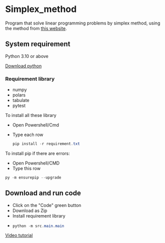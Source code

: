 # Simplex_method

Program that solve linear programming problems by simplex method, using the method from [this website](http://reshmat.ru/simplex_method_lpp.html).

## System requirement

Python 3.10 or above

[Download python](https://www.python.org/downloads/)

### Requirement library

- numpy
- polars
- tabulate
- pytest

To install all these library

- Open Powershell/Cmd
- Type each row

  ```powershell
  pip install -r requirement.txt
  ```

To install pip if there are errors:

- Open Powershell/CMD
- Type this row

```powershell
py -m ensurepip --upgrade
```

## Download and run code

- Click on the "Code" green button
- Download as Zip
- Install requirement library
- ```powershell
  python -m src.main.main
  ```

[Video tutorial](https://youtu.be/ahDEIV2yd4o)
